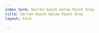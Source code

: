 ```yaml
---
index_term: barren beach below Point Grey
title: barren beach below Point Grey
layout: term

---
```


